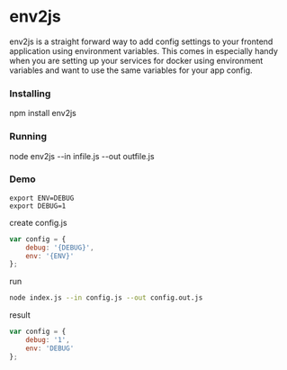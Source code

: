 # env2js

env2js is a straight forward way to add config settings to your frontend application using environment variables. This comes in especially handy when you are setting up your services for docker using environment variables and want to use the same variables for your app config.


### Installing

npm install env2js

### Running

node env2js --in infile.js --out outfile.js

### Demo

```
export ENV=DEBUG
export DEBUG=1
```

create config.js

```javascript
var config = {
	debug: '{DEBUG}',
	env: '{ENV}'
};
```

run

```bash
node index.js --in config.js --out config.out.js
```

result

```javascript
var config = {
	debug: '1',
	env: 'DEBUG'
};
```
